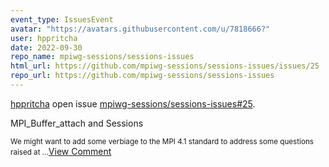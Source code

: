 ```yaml
---
event_type: IssuesEvent
avatar: "https://avatars.githubusercontent.com/u/7818666?"
user: hppritcha
date: 2022-09-30
repo_name: mpiwg-sessions/sessions-issues
html_url: https://github.com/mpiwg-sessions/sessions-issues/issues/25
repo_url: https://github.com/mpiwg-sessions/sessions-issues
---
```


<a href='https://github.com/hppritcha' target='_blank'>hppritcha</a> open issue <a href='https://github.com/mpiwg-sessions/sessions-issues/issues/25' target='_blank'>mpiwg-sessions/sessions-issues#25</a>.

<p>MPI_Buffer_attach and Sessions</p><small>We might want to add some verbiage to the MPI 4.1 standard to address some questions raised at...</small><a href='https://github.com/mpiwg-sessions/sessions-issues/issues/25' target='_blank'>View Comment</a>